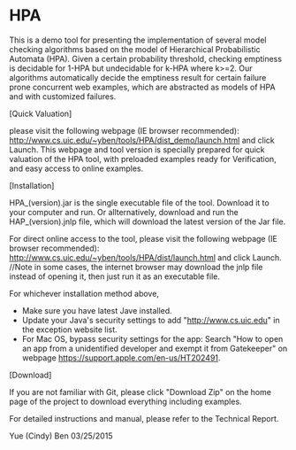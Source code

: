 # HPA
This is a demo tool for presenting the implementation of several model checking algorithms based on the model of Hierarchical Probabilistic Automata (HPA). Given a certain probability threshold, checking emptiness is decidable for 1-HPA but undecidable for k-HPA where k>=2. Our algorithms automatically decide the emptiness result for certain failure prone concurrent web examples, which are abstracted as models of HPA and with customized failures. 

[Quick Valuation]

please visit the following webpage (IE browser recommended):
http://www.cs.uic.edu/~yben/tools/HPA/dist_demo/launch.html
and click Launch.
This webpage and tool version is specially prepared for quick valuation of the HPA tool, with preloaded examples ready for Verification, and easy access to online examples.

[Installation]

HPA_(version).jar is the single executable file of the tool. Download it to your computer and run. 
Or allternatively, download and run the HAP_(version).jnlp file, which will download the latest version of the Jar file.

For direct online access to the tool, please visit the following webpage (IE browser recommended):
http://www.cs.uic.edu/~yben/tools/HPA/dist/launch.html
and click Launch.
//Note in some cases, the internet browser may download the jnlp file instead of opening it, then just run it as an executable file.

For whichever installation method above,
- Make sure you have latest Jave installed.
- Update your Java's security settings to add "http://www.cs.uic.edu" in the exception website list.
- For Mac OS, bypass security settings for the app:
  Search "How to open an app from a unidentified developer and exempt it from Gatekeeper"
  on webpage https://support.apple.com/en-us/HT202491.

[Download]

If you are not familiar with Git, please click "Download Zip" on the home page of the project to download everything including examples.

For detailed instructions and manual, please refer to the Technical Report.

Yue (Cindy) Ben
03/25/2015
